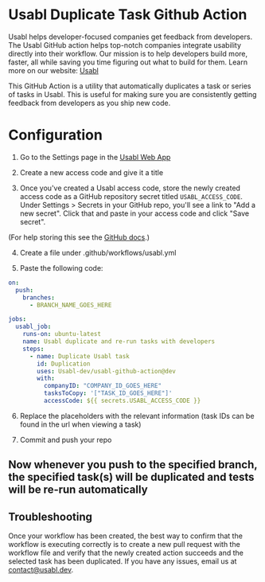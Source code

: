 # Usabl Duplicate Task Github Action

Usabl helps developer-focused companies get feedback from developers. The Usabl GitHub action helps top-notch companies integrate usability directly into their workflow. Our mission is to help developers build more, faster, all while saving you time figuring out what to build for them. Learn more on our website: [Usabl](https://usabl.dev)

This GitHub Action is a utility that automatically duplicates a task or series of tasks in Usabl. This is useful for making sure you are consistently getting feedback from developers as you ship new code. 

# Configuration

1. Go to the Settings page in the [Usabl Web App](https://app.usabl.dev)

2. Create a new access code and give it a title

3. Once you've created a Usabl access code, store the newly created access code as a GitHub repository secret titled `USABL_ACCESS_CODE`. Under Settings > Secrets in your GitHub repo, you'll see a link to "Add a new secret". Click that and paste in your access code and click "Save secret".

(For help storing this see the [GitHub docs](https://help.github.com/en/articles/creating-a-github-action).)

4. Create a file under .github/workflows/usabl.yml

5. Paste the following code:

```yaml
on:
  push:
    branches:
      - BRANCH_NAME_GOES_HERE

jobs:
  usabl_job:
    runs-on: ubuntu-latest
    name: Usabl duplicate and re-run tasks with developers
    steps:
      - name: Duplicate Usabl task
        id: Duplication
        uses: Usabl-dev/usabl-github-action@dev
        with:
          companyID: "COMPANY_ID_GOES_HERE"
          tasksToCopy: '["TASK_ID_GOES_HERE"]'
          accessCode: ${{ secrets.USABL_ACCESS_CODE }}
```

6. Replace the placeholders with the relevant information (task IDs can be found in the url when viewing a task)

7. Commit and push your repo

## Now whenever you push to the specified branch, the specified task(s) will be duplicated and tests will be re-run automatically

## Troubleshooting

Once your workflow has been created, the best way to confirm that the workflow is executing correctly is to create a new pull request with the workflow file and verify that the newly created action succeeds and the selected task has been duplicated. If you have any issues, email us at contact@usabl.dev.

